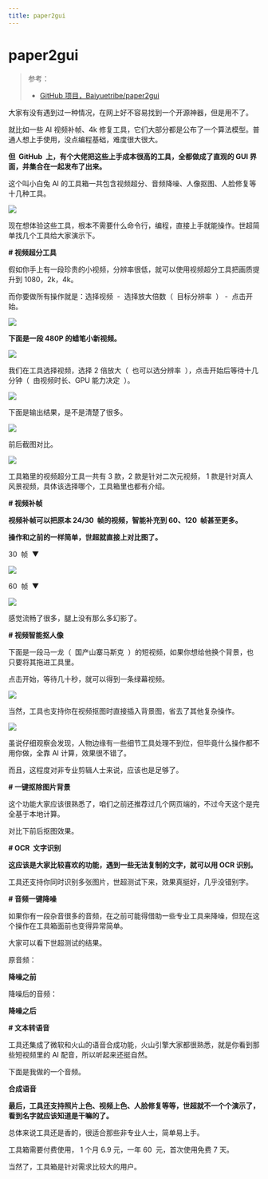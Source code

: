 ```yaml
---
title: paper2gui
---
```


# paper2gui

> 参考：
> 
> - [GitHub 项目，Baiyuetribe/paper2gui](https://github.com/Baiyuetribe/paper2gui)

大家有没有遇到过一种情况，在网上好不容易找到一个开源神器，但是用不了。

就比如一些 AI 视频补帧、4k 修复工具，它们大部分都是公布了一个算法模型。普通人想上手使用，没点编程基础，难度很大很大。

**但  GitHub  上，有个大佬把这些上手成本很高的工具，全都做成了直观的 GUI 界面，并集合在一起发布了出来。**

这个叫小白兔 AI 的工具箱一共包含视频超分、音频降噪、人像抠图、人脸修复等十几种工具。

![](https://notes-learning.oss-cn-beijing.aliyuncs.com/rhm4t4i24uzxzuwu/1669021780808-15a9cec3-7f87-494e-97c8-5e7f65266dea.png)

现在想体验这些工具，根本不需要什么命令行，编程，直接上手就能操作。世超简单找几个工具给大家演示下。

**# 视频超分工具**

假如你手上有一段珍贵的小视频，分辨率很低，就可以使用视频超分工具把画质提升到 1080，2k，4k。

而你要做所有操作就是：选择视频  -  选择放大倍数（  目标分辨率  ） -  点击开始。

![](https://notes-learning.oss-cn-beijing.aliyuncs.com/rhm4t4i24uzxzuwu/1669021780850-8d6d393e-f0f7-4478-830b-a62e983845aa.png)

**下面是一段 480P 的蜡笔小新视频。**

![](https://notes-learning.oss-cn-beijing.aliyuncs.com/rhm4t4i24uzxzuwu/1669021780905-679daf97-06ef-4fd6-bdda-61aef7357225.gif)

我们在工具选择视频，选择 2 倍放大（  也可以选分辨率  ），点击开始后等待十几分钟（  由视频时长、GPU 能力决定  ）。

![](https://notes-learning.oss-cn-beijing.aliyuncs.com/rhm4t4i24uzxzuwu/1669021780730-5b1c776b-f0e0-49b9-800d-eec3b9469323.png)

下面是输出结果，是不是清楚了很多。

![](https://notes-learning.oss-cn-beijing.aliyuncs.com/rhm4t4i24uzxzuwu/1669021781265-b6f4c45b-3a6c-4982-82f4-70286203aef5.gif)

前后截图对比。

![](https://notes-learning.oss-cn-beijing.aliyuncs.com/rhm4t4i24uzxzuwu/1669021781540-32294eed-3380-420a-b0eb-420e02b5decd.png)

工具箱里的视频超分工具一共有 3 款，2 款是针对二次元视频， 1 款是针对真人风景视频，具体该选择哪个，工具箱里也都有介绍。

**# 视频补帧**

**视频补帧可以把原本 24/30  帧的视频，智能补充到 60、120  帧甚至更多。**

**操作和之前的一样简单，世超就直接上对比图了。**

30  帧  ▼

![](https://notes-learning.oss-cn-beijing.aliyuncs.com/rhm4t4i24uzxzuwu/1669021781254-3784736f-7675-470d-8b42-1e765f4eff3b.gif)

60  帧  ▼

![](https://notes-learning.oss-cn-beijing.aliyuncs.com/rhm4t4i24uzxzuwu/1669021782070-3f09d63b-51b9-45e1-86f0-a77d7c41dbfa.gif)

感觉流畅了很多，腿上没有那么多幻影了。

**# 视频智能抠人像**

下面是一段马一龙（  国产山寨马斯克  ）的短视频，如果你想给他换个背景，也只要将其拖进工具里。

点击开始，等待几十秒，就可以得到一条绿幕视频。

![](https://notes-learning.oss-cn-beijing.aliyuncs.com/rhm4t4i24uzxzuwu/1669021786733-652dd1a6-898a-4651-9756-be13d2a1016e.gif)

当然，工具也支持你在视频抠图时直接插入背景图，省去了其他复杂操作。

![](https://notes-learning.oss-cn-beijing.aliyuncs.com/rhm4t4i24uzxzuwu/1669021787879-34b3bd3b-ae94-4900-a880-b134c673a775.gif)

虽说仔细观察会发现，人物边缘有一些细节工具处理不到位，但毕竟什么操作都不用你做，全靠 AI 计算，效果很不错了。

而且，这程度对非专业剪辑人士来说，应该也是足够了。

**# 一键抠除图片背景**

这个功能大家应该很熟悉了，咱们之前还推荐过几个网页端的，不过今天这个是完全基于本地计算。

对比下前后抠图效果。

**# OCR  文字识别**

**这应该是大家比较喜欢的功能，遇到一些无法复制的文字，就可以用 OCR 识别。**

工具还支持你同时识别多张图片，世超测试下来，效果真挺好，几乎没错别字。

**# 音频一键降噪**

如果你有一段杂音很多的音频，在之前可能得借助一些专业工具来降噪，但现在这个操作在工具箱面前也变得异常简单。

大家可以看下世超测试的结果。

原音频：

**降噪之前**

降噪后的音频：

**降噪之后**

**# 文本转语音**

工具还集成了微软和火山的语音合成功能，火山引擎大家都很熟悉，就是你看到那些短视频里的 AI 配音，所以听起来还挺自然。

下面是我做的一个音频。

**合成语音**

**最后，工具还支持照片上色、视频上色、人脸修复等等，世超就不一个个演示了，看到名字就应该知道是干嘛的了。**

总体来说工具还是香的，很适合那些非专业人士，简单易上手。

工具箱需要付费使用， 1 个月 6.9 元，一年 60  元，首次使用免费 7 天。

当然了，工具箱是针对需求比较大的用户。
